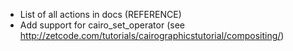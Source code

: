 - List of all actions in docs (REFERENCE)
- Add support for cairo_set_operator (see http://zetcode.com/tutorials/cairographicstutorial/compositing/)
